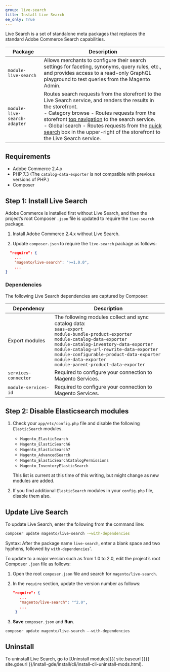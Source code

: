 ```yaml
---
group: live-search
title: Install Live Search
ee_only: True
---
```


Live Search is a set of standalone meta packages that replaces the standard Adobe Commerce Search capabilities.

|**Package**|**Description**|
|---|---|
|`module-live-search`|Allows merchants to configure their search settings for faceting, synonyms, query rules, etc., and provides access to a read-only GraphQL playground to test queries from the Magento Admin. |
|`module-live-search-adapter`|Routes search requests from the storefront to the Live Search service, and renders the results in the storefront. <br />- Category browse - Routes requests from the storefront [top navigation](https://docs-beta.magento.com/user-guide/catalog/navigation-top.html) to the search service.<br />- Global search - Routes requests from the [quick search](https://docs-beta.magento.com/user-guide/catalog/search-quick.html) box in the upper-right of the storefront to the Live Search service.|

## Requirements

-  Adobe Commerce 2.4.x
-  PHP 7.3 (The `catalog-data-exporter` is not compatible with previous versions of PHP.)
-  Composer

## Step 1: Install Live Search

Adobe Commerce is installed first without Live Search, and then the project’s root Composer `.json` file is updated to require the `live-search` package.

1. Install Adobe Commerce 2.4.x without Live Search.

1. Update `composer.json` to require the `live-search` package as follows:

  ```json
    "require": {
      ...
      "magento/live-search": ">=1.0.0",
      ...
  }
   ```

### Dependencies

The following Live Search dependencies are captured by Composer:

|**Dependency**|**Description**|
|---|---|
|Export modules|The following modules collect and sync catalog data:<br />`saas-export`<br />`module-bundle-product-exporter`<br />`module-catalog-data-exporter`<br />`module-catalog-inventory-data-exporter`<br />`module-catalog-url-rewrite-data-exporter`<br />`module-configurable-product-data-exporter`<br />`module-data-exporter`<br />`module-parent-product-data-exporter`|
|`services-connector`|Required to configure your connection to Magento Services.|
|`module-services-id`|Required to configure your connection to Magento Services.|

## Step 2: Disable Elasticsearch modules

1. Check your `app/etc/config.php` file and disable the following `ElasticSearch` modules.

   -  `Magento_ElasticSearch`
   -  `Magento_ElasticSearch6`
   -  `Magento_ElasticSearch7`
   -  `Magento_AdvancedSearch`
   -  `Magento_ElasticSearchCatalogPermissions`
   -  `Magento_InventoryElasticSearch`

   This list is current at this time of this writing, but might change as new modules are added.

1. If you find additional `ElasticSearch` modules in your `config.php` file, disable them also.

## Update Live Search

To update Live Search, enter the following from the command line:

```bash
composer update magento/live-search -–with-dependencies
```

Syntax: After the package name `live-search`, enter a blank space and two hyphens, followed by `with-dependencies`'.

To update to a major version such as from 1.0 to 2.0, edit the project’s root Composer `.json` file as follows:

1. Open the root `composer.json` file and search for `magento/live-search`.

1. In the `require` section, update the version number as follows:

   ```json
   "require": {
      ...
      "magento/live-search": "^2.0",
      ...
    }
   ```

1. **Save** `composer.json` and **Run**.

  ```bash
  composer update magento/live-search –-with-dependencies
  ```

## Uninstall

To uninstall Live Search, go to [Uninstall modules]({{ site.baseurl }}{{ site.gdeurl }}/install-gde/install/cli/install-cli-uninstall-mods.html).
